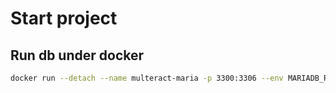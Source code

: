 # Start project

## Run db under docker
```bash
docker run --detach --name multeract-maria -p 3300:3306 --env MARIADB_ROOT_PASSWORD="isThisSecret?"  mariadb:latest
```